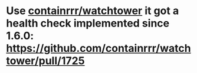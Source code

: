 # Use [containrrr/watchtower](https://github.com/containrrr/watchtower) it got a health check implemented since 1.6.0: https://github.com/containrrr/watchtower/pull/1725

